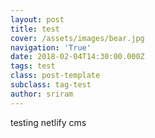 ```yaml
---
layout: post
title: test
cover: /assets/images/bear.jpg
navigation: 'True'
date: 2018-02-04T14:30:00.000Z
tags: test
class: post-template
subclass: tag-test
author: sriram
---
```

testing netlify cms
